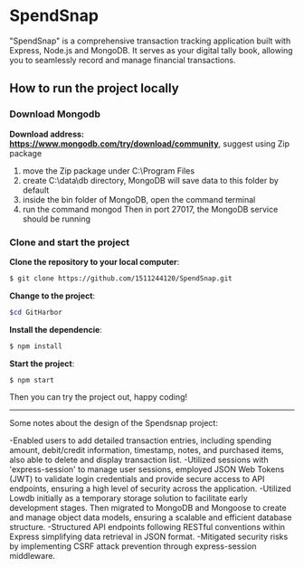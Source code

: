 # SpendSnap
"SpendSnap" is a comprehensive transaction tracking application built with Express, Node.js and MongoDB. It serves as your digital tally book, allowing you to seamlessly record and manage financial transactions.

## How to run the project locally
### Download Mongodb

**Download address: https://www.mongodb.com/try/download/community**, suggest using Zip package
1. move the Zip package under C:\Program Files
2. create C:\data\db directory, MongoDB will save data to this folder by default
3. inside the bin folder of MongoDB, open the command terminal
4. run the command mongod
Then in port 27017, the MongoDB service should be running 

### Clone and start the project
**Clone the repository to your local computer**:
``` bash
$ git clone https://github.com/1511244120/SpendSnap.git
```
**Change to the project**:
``` bash
$cd GitHarbor
```
**Install the dependencie**:
``` bash
$ npm install
```
**Start the project**:
``` bash
$ npm start
```
Then you can try the project out, happy coding!

---
Some notes about the design of the Spendsnap project:

-Enabled users to add detailed transaction entries, including spending amount, debit/credit information, timestamp, notes, and purchased items, also able to delete and display transaction list. 
-Utilized sessions with 'express-session' to manage user sessions, employed JSON Web Tokens (JWT) to validate login credentials and provide secure access to API endpoints, ensuring a high level of security across the application.
-Utilized Lowdb initially as a temporary storage solution to facilitate early development stages. Then migrated to MongoDB and Mongoose to create and manage object data models, ensuring a scalable and efficient database structure.
-Structured API endpoints following RESTful conventions within Express simplifying data retrieval in JSON format.
-Mitigated security risks by implementing CSRF attack prevention through express-session middleware.
